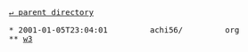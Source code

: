 <pre>
  <a href="../">&#x21b5; parent directory</a>
  
  * 2001-01-05T23:04:01&#x0009;&#x0009;achi56/&#x0009;&#x0009;org
  ** <a href="w3">w3</a>
</pre>
